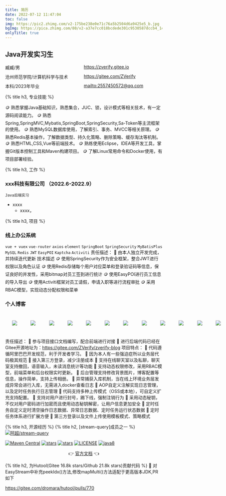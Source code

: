 ```yaml
---
title: 简历
date: 2022-07-12 11:47:04
toc: false
img: https://pic2.zhimg.com/v2-175be238e0e71c76a5b2504d6a9425e5_b.jpg
bgImg: https://pica.zhimg.com/80/v2-a37e7cc018bcdede301c9530587dccb4_1440w.jpg
onlyTitle: true
---
```



## Java开发实习生
<div style="display: grid;
  grid-template-columns: 50% 50%;
  grid-template-rows: 30px 30px;">
  <div>臧臧/男</div>
  <div><i class="fa-solid fa-house-chimney"></i><a href="https://zverify.gitee.io">https://zverify.gitee.io</a></div>
  <div>沧州师范学院/计算机科学与技术</div>
  <div><i class="fa-brands fa-git"></i><a href="https://gitee.com/ZVerify">https://gitee.com/ZVerify</a></div>
  <div>本科/2023年毕业</div>
  <div><i class="fa-regular fa-envelope"></i> <a href="mailto:2557450572@qq.com">mailto:2557450572@qq.com</a></div>
</div>

{% title h3, 专业技能 %}

🪙 熟悉掌握Java基础知识，熟悉集合，JUC、锁，设计模式等相关技术，有一定源码阅读能力。
🪙 熟悉Spring,SpringMVC,Mybatis,SpringBoot,SpringSecurity,Sa-Token等主流框架的使用。
🪙 熟悉MySQL数据库使用，了解索引、事务、MVCC等相关原理。
🪙 熟悉Redis基本操作，了解数据类型、持久化策略、删除策略、缓存淘汰等机制。
🪙 熟悉HTML,CSS,Vue等前端技术。
🪙 熟练使用Eclipse，IDEA等开发工具，掌握Git版本控制工具和Maven构建项目。
🪙 了解Linux常用命令和Docker使用，有项目部署经验。

{% title h3, 工作 %}
### xxx科技有限公司 （2022.6-2022.9）
`Java后端实习`

- xxxx
    - xxxx，

{% title h3, 项目 %}
### 线上办公系统
`vue + vuex` `vue-router` `axios`  `element`
`SpringBoot` `SpringSecurity` `MyBatisPlus` `MySQL` `Redis` `JWT` `EasyPOI` `Kaptcha` `Activiti`
责任描述：
🍍 由本人独立开发完成，并持续迭代更新
技术描述
🪙 使用SpringSecurity作为安全框架，整合JWT进行权限以及角色认证 
🪙 使用Redis存储每个用户对应菜单和登录验证码等信息，保证良好的并发性，采用bitmap对员工签到进行统计 
🪙 使用EasyPOI进行员工信息的导入导出 
🪙 使用Activiti框架对员工请假，申请入职等进行流程审批 
🪙 采用RBAC模型，实现动态分配权限和菜单

### 个人博客

   <a style="width: 713px; height: 67px; display: flex; flex-wrap: wrap; justify-content: space-around; align-items: center; margin: 0 auto;" target="_blank" href="https://zverify.zang.link/">
      <img style="margin:0; transform: translateX(0)" src="https://img.shields.io/badge/Redis-7.0.4-critical"/>
      <img style="margin:0; transform: translateX(0)" src="https://img.shields.io/badge/JDK-17+-green.svg"/>
      <img style="margin:0; transform: translateX(0)" src="https://img.shields.io/badge/springboot-2.2.2-orange"/>
      <img style="margin:0; transform: translateX(0)" src="https://img.shields.io/badge/mysql-8.0.26-success"/>
      <img style="margin:0; transform: translateX(0)" src="https://img.shields.io/badge/sa--token-1.30.0-blueviolet"/>
      <img style="margin:0; transform: translateX(0)" src="https://img.shields.io/badge/mybatis--plus-3.5.2-green"/>
      <img style="margin:0; transform: translateX(0)" src="https://img.shields.io/badge/quartz-2.3.2-ff69b4"/>
      <img style="margin:0; transform: translateX(0)" src="https://img.shields.io/badge/rabbitmq-3.10.7-green"/>
      <img style="margin:0; transform: translateX(0)" src="https://img.shields.io/badge/spring--websocket-5.2.2-9cf"/>
      <img style="margin:0; transform: translateX(0)" src="https://img.shields.io/badge/stream--query-1.6.0-yello"/>
      <img style="margin:0; transform: translateX(0)" src="https://img.shields.io/badge/SM4-%E5%8A%A8%E6%80%81%E7%A7%98%E9%92%A5-red"/>
      <img style="margin:0; transform: translateX(0)" src="https://img.shields.io/badge/aliyun--sdk--oss-3.10.2-orange"/>
   </a>


责任描述： 
🍍 参与项目接口文档编写，配合前端进行对接
🍍 进行后端代码已经在Gitee开源地址为：https://gitee.com/ZVerify/zverify-blog 
项目特点： 
🥝 代码遵循阿里巴巴开发规范，利于开发者学习。
🥝 因为本人有一些强迫症所以业务层代码极其规范
🥝 接入第三方登录，减少注册成本
🥝 支持在线聊天室以及私聊，聊天室支持撤回，语音输入，未读消息统计等功能
🥝 支持动态权限修改，采用RBAC模型，前端菜单和后台权限实时更新。
🥝 后台管理支持修改背景图片，博客配置等信息，操作简单，支持上传相册。
🥝 异常捕获入库机制，当在线上环境业务层发成异常会进行入库，无需进入docker查看日志
🥝 AOP自定义注解实现日志管理，以及定时任务执行日志管理
🥝 代码支持多种上传模式（OSS或本地），可自定义扩充支持配置。
🥝 支持对用户进行封号，踢下线，强制注销行为
🥝 采用动态秘钥，不仅对用户密码进行加密而且使用动态秘钥解密，让用户信息更加安全
🥝 定时任务自定义定时清空操作日志数据、异常日志数据、定时任务运行状态数据
🥝 定时任务体系进行扩展方便
🥝 第三方登录以及文件上传使用模板模式、策略模式

{% title h3, 开源经历 %}
{% title h2, [stream-query]成员之一 %}
[![阿超/stream-query](https://gitee.com/VampireAchao/stream-query/widgets/widget_card.svg?colors=4183c4,ffffff,ffffff,e3e9ed,666666,9b9b9b)](https://gitee.com/VampireAchao/stream-query)

[![Maven Central](https://img.shields.io/maven-central/v/io.github.vampireachao/stream-query.svg?label=Maven%20Central)](https://search.maven.org/artifact/io.github.vampireachao/stream-query)
[![stars](https://gitee.com/vampireachao/stream-query/badge/star.svg)](https://gitee.com/VampireAchao/stream-query)
[![stars](https://img.shields.io/github/stars/vampireachao/stream-query.svg?style=social)](https://github.com/VampireAchao/stream-query)
[![LICENSE](https://img.shields.io/badge/license-Apache%202-blue)](https://github.com/VampireAchao/stream-query/blob/master/LICENSE)
[![java8](https://img.shields.io/badge/java-8-blue)](https://docs.oracle.com/javase/8/docs/)
<p align="center">
	👉 <a href="https://vampireachao.gitee.io/stream-query-docs/#/">官方文档</a> 👈
</p>
{% title h2, 为Hutool(Gitee 16.8k stars/Github 21.8k stars)贡献代码 %}
🥝 对EasyStream中补充peekIdx()方法,修改mapMulti()方法适配于更高版本JDK,PR如下 

<a href="https://gitee.com/dromara/hutool/pulls/770">https://gitee.com/dromara/hutool/pulls/770</a>